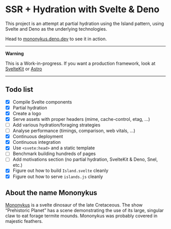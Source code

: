 # SSR + Hydration with Svelte & Deno

This project is an attempt at partial hydration using the Island pattern, using
Svelte and Deno as the underlying technologies.

Head to [mononykus.deno.dev](https://mononykus.deno.dev/) to see it in action.

---

**Warning**

This is a Work-in-progress. If you want a production framework, look at
[SvelteKit](https://kit.svelte.dev) or [Astro](https://astro.build/)

---

## Todo list

- [x] Compile Svelte components
- [x] Partial hydration
- [x] Create a logo
- [x] Serve assets with proper headers (mime, cache-control, etag, …)
- [ ] Add various hydration/foraging strategies
- [ ] Analyse performance (timings, comparison, web vitals, …)
- [x] Continuous deployment
- [x] Continuous integration
- [x] Use `<svete:head>` and a static template
- [ ] Benchmark building hundreds of pages
- [ ] Add motivations section (no partial hydration, SvelteKit & Deno, Snel,
      etc.)
- [x] Figure out how to build `Island.svelte` cleanly
- [x] Figure out how to serve `islands.js` cleanly

## About the name Mononykus

[Mononykus](https://en.wikipedia.org/wiki/Mononykus) is a svelte dinosaur of the
late Cretaceous. The show “Prehistoric Planet” has a scene demonstrating the use
of its large, singular claw to eat forage termite mounds. Mononykus was probably
covered in majestic feathers.
